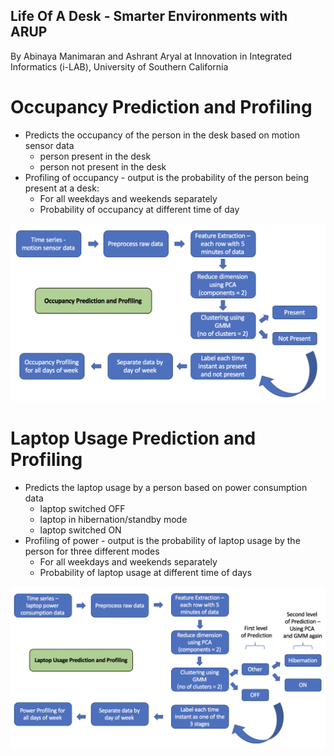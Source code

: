 ## Life Of A Desk - Smarter Environments with ARUP

By Abinaya Manimaran and Ashrant Aryal at Innovation in Integrated Informatics (i-LAB), University of Southern California


# Occupancy Prediction and Profiling
- Predicts the occupancy of the person in the desk based on motion sensor data
	- person present in the desk
	- person not present in the desk
- Profiling of occupancy - output is the probability of the person being present at a desk:
	- For all weekdays and weekends separately
	- Probability of occupancy at different time of day

![model-1](./Profiling/Helpers/Figure-1.png)

# Laptop Usage Prediction and Profiling
- Predicts the laptop usage by a person based on power consumption data 
	- laptop switched OFF
	- laptop in hibernation/standby mode
	- laptop switched ON 
- Profiling of power - output is the probability of laptop usage by the person for three different modes
	- For all weekdays and weekends separately
	- Probability of laptop usage at different time of days
	

![model-2](./Profiling/Helpers/Figure-2.png)
